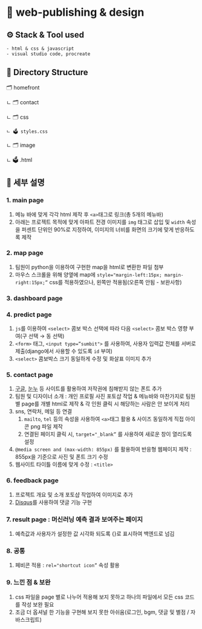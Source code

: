 # 🎀 web-publishing & design

## ⚙️ Stack & Tool used
    - html & css & javascript
    - visual studio code, procreate

📂 Directory Structure
---

🗂 homefront

ㄴ 🗂 contact

ㄴ 🗂 css

    ㄴ 🗳 styles.css

ㄴ 🗂 image

ㄴ 🗳 .html


## 📍 세부 설명
### 1. main page
  1. 메뉴 바에 맞게 각각 html 제작 후 `<a>`태그로 링크(총 5개의 메뉴바)
  2. 아래는 프로젝트 목적에 맞게 아파트 전경 이미지를 `img` 태그로 삽입 및 `width` 속성을 퍼센트 단위인 90%로 지정하여, 이미지의 너비를 화면의 크기에 맞게 반응하도록 제작
### 2. map page
  1. 팀원이 python을 이용하여 구현한 map을 html로 변환한 파일 첨부
  2. 마우스 스크롤을 위해 양옆에 map에  `style="margin-left:15px; margin-right:15px;”` css를 적용하였으나, 왼쪽만 적용됨(오른쪽 안됨 - 보완사항)
### 3. dashboard page
### 4. predict page
  1. `js`를 이용하여 `<select>` 콤보 박스 선택에 따라 다음 `<select>` 콤보 박스 영향 부여(구 선택 → 동 선택)
  2. `<form>` 태그, `<input type=”sumbit">` 를 사용하여, 사용자 입력값 전체를 서버로 제출(django에서 사용할 수 있도록 `id` 부여)
  3. `<select>` 콤보박스 크기 동일하게 수정 및 화살표 이미지 추가
### 5. contact page
  1. [구글](https://fonts.google.com/), [눈누](https://noonnu.cc/) 등 사이트를 활용하여 저작권에 침해받지 않는 폰트 추가
  2. 팀원 및 디자이너 소개 : 개인 프로필 사진 포토샵 작업 & 메뉴바와 마찬가지로 팀원별 page를 개별 html로 제작 & 각 인원 클릭 시 해당하는 사람은 안 보이게 처리
  3. sns, 연락처, 메일 등 연결
      1. `mailto`, `tel` 등의 속성을 사용하여 `<a>`태그 활용 & 사이즈 동일하게 직접 아이콘 png 파일 제작
      2. 연결된 페이지 클릭 시, `target="_blank”` 를 사용하여 새로운 창이 열리도록 설정
  4. `@media screen and (max-width: 855px)` 를 활용하여 반응형 웹페이지 제작 : 855px을 기준으로 사진 및 폰트 크기 수정
  5. 웹사이트 타이틀 이름에 맞게 수정 : `<title>`
### 6. feedback page
  1. 프로젝트 개요 및 소개 포토샵 작업하여 이미지로 추가
  2. [Disqus](https://disqus.com/)를 사용하여 댓글 기능 구현
### 7. result page : 머신러닝 예측 결과 보여주는 페이지
  1. 예측값과 사용자가 설정한 값 시각화 되도록 {}로 표시하여 백엔드로 넘김
### 8. 공통
  1. 페비콘 적용 : `rel="shortcut icon”` 속성 활용
### 9. 느낀 점 & 보완
  1. css 파일을 page 별로 나누어 적용해 보지 못하고 하나의 파일에서 모든 css 코드를 작성 보완 필요
  2. 조금 더 옵셔널 한 기능을 구현해 보지 못한 아쉬움(로그인, bgm, 댓글 및 별점 / 자바스크립트)
